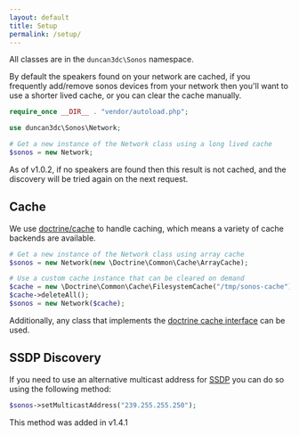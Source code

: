 ```yaml
---
layout: default
title: Setup
permalink: /setup/
---
```


All classes are in the `duncan3dc\Sonos` namespace.

By default the speakers found on your network are cached, if you frequently add/remove sonos devices from your network then you'll want to use a shorter lived cache, or you can clear the cache manually.

~~~php
require_once __DIR__ . "vendor/autoload.php";

use duncan3dc\Sonos\Network;

# Get a new instance of the Network class using a long lived cache
$sonos = new Network;
~~~

<p class="message-info">As of v1.0.2, if no speakers are found then this result is not cached, and the discovery will be tried again on the next request.</p>


Cache
-----

We use [doctrine/cache](http://doctrine-common.readthedocs.org/en/latest/reference/caching.html) to handle caching, which means a variety of cache backends are available.

~~~php
# Get a new instance of the Network class using array cache
$sonos = new Network(new \Doctrine\Common\Cache\ArrayCache);

# Use a custom cache instance that can be cleared on demand
$cache = new \Doctrine\Common\Cache\FilesystemCache("/tmp/sonos-cache");
$cache->deleteAll();
$sonos = new Network($cache);
~~~


Additionally, any class that implements the [doctrine cache interface](https://github.com/doctrine/cache/blob/master/lib/Doctrine/Common/Cache/Cache.php) can be used.


SSDP Discovery
--------------

If you need to use an alternative multicast address for [SSDP](https://en.wikipedia.org/wiki/Simple_Service_Discovery_Protocol) you can do so using the following method:

~~~php
$sonos->setMulticastAddress("239.255.255.250");
~~~

<p class="message-info">This method was added in v1.4.1</p>
